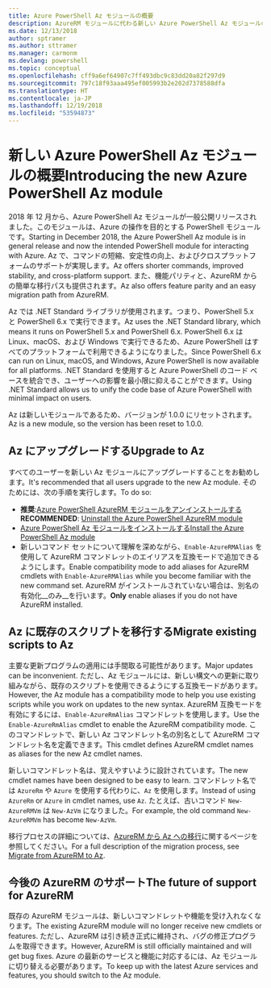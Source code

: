 ```yaml
---
title: Azure PowerShell Az モジュールの概要
description: AzureRM モジュールに代わる新しい Azure PowerShell Az モジュールの概要。
ms.date: 12/13/2018
author: sptramer
ms.author: sttramer
ms.manager: carmonm
ms.devlang: powershell
ms.topic: conceptual
ms.openlocfilehash: cff9a6ef64907c7ff493dbc9c83dd20a82f297d9
ms.sourcegitcommit: 797c18f93aaa495ef005993b2e202d7378588dfa
ms.translationtype: HT
ms.contentlocale: ja-JP
ms.lasthandoff: 12/19/2018
ms.locfileid: "53594873"
---
```

# <a name="introducing-the-new-azure-powershell-az-module"></a><span data-ttu-id="20241-103">新しい Azure PowerShell Az モジュールの概要</span><span class="sxs-lookup"><span data-stu-id="20241-103">Introducing the new Azure PowerShell Az module</span></span>

<span data-ttu-id="20241-104">2018 年 12 月から、Azure PowerShell Az モジュールが一般公開リリースされました。このモジュールは、Azure の操作を目的とする PowerShell モジュールです。</span><span class="sxs-lookup"><span data-stu-id="20241-104">Starting in December 2018, the Azure PowerShell Az module is in general release and now the intended PowerShell module for interacting with Azure.</span></span> <span data-ttu-id="20241-105">Az で、コマンドの短縮、安定性の向上、およびクロスプラットフォームのサポートが実現します。</span><span class="sxs-lookup"><span data-stu-id="20241-105">Az offers shorter commands, improved stability, and cross-platform support.</span></span> <span data-ttu-id="20241-106">また、機能パリティと、AzureRM からの簡単な移行パスも提供されます。</span><span class="sxs-lookup"><span data-stu-id="20241-106">Az also offers feature parity and an easy migration path from AzureRM.</span></span>

<span data-ttu-id="20241-107">Az では .NET Standard ライブラリが使用されます。つまり、PowerShell 5.x と PowerShell 6.x で実行できます。</span><span class="sxs-lookup"><span data-stu-id="20241-107">Az uses the .NET Standard library, which means it runs on PowerShell 5.x and PowerShell 6.x.</span></span>
<span data-ttu-id="20241-108">PowerShell 6.x は Linux、macOS、および Windows で実行できるため、Azure PowerShell はすべてのプラットフォームで利用できるようになりました。</span><span class="sxs-lookup"><span data-stu-id="20241-108">Since PowerShell 6.x can run on Linux, macOS, and Windows, Azure PowerShell is now available for all platforms.</span></span>
<span data-ttu-id="20241-109">.NET Standard を使用すると Azure PowerShell のコード ベースを統合でき、ユーザーへの影響を最小限に抑えることができます。</span><span class="sxs-lookup"><span data-stu-id="20241-109">Using .NET Standard allows us to unify the code base of Azure PowerShell with minimal impact on users.</span></span>

<span data-ttu-id="20241-110">Az は新しいモジュールであるため、バージョンが 1.0.0 にリセットされます。</span><span class="sxs-lookup"><span data-stu-id="20241-110">Az is a new module, so the version has been reset to 1.0.0.</span></span>

## <a name="upgrade-to-az"></a><span data-ttu-id="20241-111">Az にアップグレードする</span><span class="sxs-lookup"><span data-stu-id="20241-111">Upgrade to Az</span></span>

<span data-ttu-id="20241-112">すべてのユーザーを新しい Az モジュールにアップグレードすることをお勧めします。</span><span class="sxs-lookup"><span data-stu-id="20241-112">It's recommended that all users upgrade to the new Az module.</span></span> <span data-ttu-id="20241-113">そのためには、次の手順を実行します。</span><span class="sxs-lookup"><span data-stu-id="20241-113">To do so:</span></span>

* <span data-ttu-id="20241-114">__推奨__:[Azure PowerShell AzureRM モジュールをアンインストールする](/powershell/azure/uninstall-az-ps#uninstall-the-azurerm-module)</span><span class="sxs-lookup"><span data-stu-id="20241-114">__RECOMMENDED__: [Uninstall the Azure PowerShell AzureRM module](/powershell/azure/uninstall-az-ps#uninstall-the-azurerm-module)</span></span>
* [<span data-ttu-id="20241-115">Azure PowerShell Az モジュールをインストールする</span><span class="sxs-lookup"><span data-stu-id="20241-115">Install the Azure PowerShell Az module</span></span>](/powershell/azure/install-az-ps)
* <span data-ttu-id="20241-116">新しいコマンド セットについて理解を深めながら、`Enable-AzureRMAlias` を使用して AzureRM コマンドレットのエイリアスを互換モードで追加できるようにします。</span><span class="sxs-lookup"><span data-stu-id="20241-116">Enable compatibility mode to add aliases for AzureRM cmdlets with `Enable-AzureRMAlias` while you become familiar with the new command set.</span></span> <span data-ttu-id="20241-117">AzureRM がインストールされていない場合は、別名の有効化__のみ__を行います。</span><span class="sxs-lookup"><span data-stu-id="20241-117">__Only__ enable aliases if you do not have AzureRM installed.</span></span>

## <a name="migrate-existing-scripts-to-az"></a><span data-ttu-id="20241-118">Az に既存のスクリプトを移行する</span><span class="sxs-lookup"><span data-stu-id="20241-118">Migrate existing scripts to Az</span></span>

<span data-ttu-id="20241-119">主要な更新プログラムの適用には手間取る可能性があります。</span><span class="sxs-lookup"><span data-stu-id="20241-119">Major updates can be inconvenient.</span></span> <span data-ttu-id="20241-120">ただし、Az モジュールには、新しい構文への更新に取り組みながら、既存のスクリプトを使用できるようにする互換モードがあります。</span><span class="sxs-lookup"><span data-stu-id="20241-120">However, the Az module has a compatibility mode to help you use existing scripts while you work on updates to the new syntax.</span></span> <span data-ttu-id="20241-121">AzureRM 互換モードを有効にするには、`Enable-AzureRmAlias` コマンドレットを使用します。</span><span class="sxs-lookup"><span data-stu-id="20241-121">Use the `Enable-AzureRmAlias` cmdlet to enable the AzureRM compatibility mode.</span></span> <span data-ttu-id="20241-122">このコマンドレットで、新しい Az コマンドレット名の別名として AzureRM コマンドレット名を定義できます。</span><span class="sxs-lookup"><span data-stu-id="20241-122">This cmdlet defines AzureRM cmdlet names as aliases for the new Az cmdlet names.</span></span>

<span data-ttu-id="20241-123">新しいコマンドレット名は、覚えやすいように設計されています。</span><span class="sxs-lookup"><span data-stu-id="20241-123">The new cmdlet names have been designed to be easy to learn.</span></span> <span data-ttu-id="20241-124">コマンドレット名では `AzureRm` や `Azure` を使用する代わりに、`Az` を使用します。</span><span class="sxs-lookup"><span data-stu-id="20241-124">Instead of using `AzureRm` or `Azure` in cmdlet names, use `Az`.</span></span> <span data-ttu-id="20241-125">たとえば、古いコマンド `New-AzureRMVm` は `New-AzVm` になりました。</span><span class="sxs-lookup"><span data-stu-id="20241-125">For example, the old command `New-AzureRMVm` has become `New-AzVm`.</span></span>

<span data-ttu-id="20241-126">移行プロセスの詳細については、[AzureRM から Az への移行](migrate-from-azurerm-to-az.md)に関するページを参照してください。</span><span class="sxs-lookup"><span data-stu-id="20241-126">For a full description of the migration process, see [Migrate from AzureRM to Az](migrate-from-azurerm-to-az.md).</span></span>

## <a name="the-future-of-support-for-azurerm"></a><span data-ttu-id="20241-127">今後の AzureRM のサポート</span><span class="sxs-lookup"><span data-stu-id="20241-127">The future of support for AzureRM</span></span>

<span data-ttu-id="20241-128">既存の AzureRM モジュールは、新しいコマンドレットや機能を受け入れなくなります。</span><span class="sxs-lookup"><span data-stu-id="20241-128">The existing AzureRM module will no longer receive new cmdlets or features.</span></span> <span data-ttu-id="20241-129">ただし、AzureRM は引き続き正式に維持され、バグの修正プログラムを取得できます。</span><span class="sxs-lookup"><span data-stu-id="20241-129">However, AzureRM is still officially maintained and will get bug fixes.</span></span> <span data-ttu-id="20241-130">Azure の最新のサービスと機能に対応するには、Az モジュールに切り替える必要があります。</span><span class="sxs-lookup"><span data-stu-id="20241-130">To keep up with the latest Azure services and features, you should switch to the Az module.</span></span>